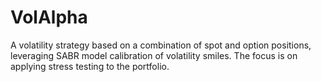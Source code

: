 # VolAlpha
A volatility strategy based on a combination of spot and option positions, leveraging SABR model calibration of volatility smiles. The focus is on applying stress testing to the portfolio.
